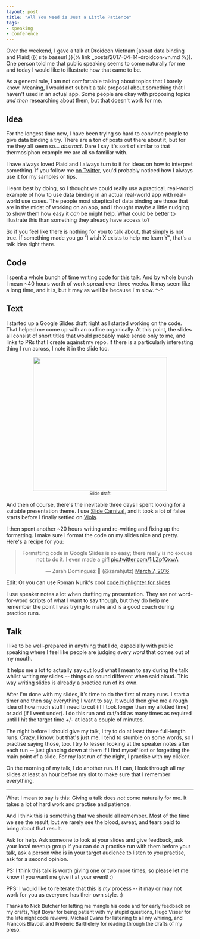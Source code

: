 ```yaml
---
layout: post
title: "All You Need is Just a Little Patience"
tags:
- speaking
- conference
---
```

Over the weekend, I gave a talk at Droidcon Vietnam [about data binding and Plaid]({{ site.baseurl }}{% link _posts/2017-04-14-droidcon-vn.md %}). One person told me that public speaking seems to come naturally for me and today I would like to illustrate how that came to be.

As a general rule, I am not comfortable talking about topics that I barely know. Meaning, I would not submit a talk proposal about something that I haven't used in an actual app. Some people are okay with proposing topics _and then_ researching about them, but that doesn't work for me.

## Idea

For the longest time now, I have been trying so hard to convince people to give data binding a try. There are a ton of posts out there about it, but for me they all seem so... _abstract_. Dare I say it's sort of similar to that thermosiphon example we are all so familiar with.

I have always loved Plaid and I always turn to it for ideas on how to interpret something. If you follow me [on Twitter](https://www.twitter.com/zarahjutz), you'd probably noticed how I always use it for my samples or tips.

I learn best by doing, so I thought we could really use a practical, real-world example of how to use data binding in an actual real-world app with real-world use cases. The people most skeptical of data binding are those that are in the midst of working on an app, and I thought maybe a little nudging to show them how easy it _can_ be might help. What could be better to illustrate this than something they already have access to?

So if you feel like there is nothing for you to talk about, that simply is not true. If something made you go "I wish X exists to help me learn Y", that's a talk idea right there.

## Code

I spent a whole bunch of time writing code for this talk. And by whole bunch I mean ~40 hours worth of work spread over three weeks. It may seem like a long time, and it is, but it may as well be because I'm slow. ^-^

## Text

I started up a Google Slides draft right as I started working on the code. That helped me come up with an outline organically. At this point, the slides all consist of short titles that would probably make sense only to me, and links to PRs that I create against my repo. If there is a particularly interesting thing I run across, I note it in the slide too.

<p style="text-align: center">
	<a href="https://imgur.com/VwHAYk7"><img src="https://i.imgur.com/VwHAYk7.png" height="360" /></a><br />
	<small>Slide draft</small>
</p>

And then of course, there's the inevitable three days I spent looking for a suitable presentation theme. I use [Slide Carnival](http://www.slidescarnival.com/), and it took a lot of false starts before I finally settled on [Viola](http://www.slidescarnival.com/viola-free-presentation-template/414). 

I then spent another ~20 hours writing and re-writing and fixing up the formatting. I make sure I format the code on my slides nice and pretty. Here's a recipe for you:
<blockquote class="twitter-tweet" data-lang="en" data-width="400" align="center"><p lang="en" dir="ltr">Formatting code in Google Slides is so easy; there really is no excuse not to do it. I even made a gif! <a href="https://t.co/1iLZpfQxwA">pic.twitter.com/1iLZpfQxwA</a></p>&mdash; Zarah Dominguez 🦉 (@zarahjutz) <a href="https://twitter.com/zarahjutz/status/706755844965150720">March 7, 2016</a></blockquote>
<script async src="//platform.twitter.com/widgets.js" charset="utf-8"></script>

Edit: Or you can use Roman Nurik's cool [code highlighter for slides](https://romannurik.github.io/SlidesCodeHighlighter/)

I use speaker notes a lot when drafting my presentation. They are not word-for-word scripts of what I want to say though, but they do help me remember the point I was trying to make and is a good coach during practice runs.

## Talk

I like to be well-prepared in anything that I do, especially with public speaking where I feel like people are judging _every word_ that comes out of my mouth.

It helps me a lot to actually say out loud what I mean to say during the talk whilst writing my slides -- things do sound different when said aloud. This way writing slides is already a practice run of its own.

After I'm done with my slides, it's time to do the first of many runs. I start a timer and then say everything I want to say. It would then give me a rough idea of how much stuff I need to cut (if I took longer than my allotted time) or add (if I went under). I do this run and cut/add as many times as required until I hit the target time +/- at least a couple of minutes.

The night before I should give my talk, I try to do at least three full-length runs. Crazy, I know, but that's just me. I tend to stumble on some words, so I practise saying those, too. I try to lessen looking at the speaker notes after each run -- just glancing down at them if I find myself lost or forgetting the main point of a slide. For my last run of the night, I practise with my clicker.

On the morning of my talk, I do another run. If I can, I look through all my slides at least an hour before my slot to make sure that I remember everything.

------
What I mean to say is this: Giving a talk does _not_ come naturally for me. It takes a lot of hard work and practise and patience.

And I think this is something that we should all remember. Most of the time we see the result, but we rarely see the blood, sweat, and tears paid to bring about that result.

Ask for help. Ask someone to look at your slides and give feedback, ask your local meetup group if you can do a practise run with them before your talk, ask a person who is in your target audience to listen to you practise, ask for a second opinion.

PS: I think this talk is worth giving one or two more times, so please let me know if you want me give it at your event! :)

PPS: I would like to reiterate that this is _my_ process -- it may or may not work for you as everyone has their own style. :)

<span style="font-size: small;">Thanks to Nick Butcher for letting me mangle his code and for early feedback on my drafts, Yigit Boyar for being patient with my stupid questions, Hugo Visser for the late night code reviews, Michael Evans for listening to all my whining, and Francois Blavoet and Frederic Barthelery for reading through the drafts of my preso.</span>
